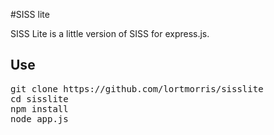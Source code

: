 #SISS lite

SISS Lite is a little version of SISS for express.js.

## Use

<pre>
git clone https://github.com/lortmorris/sisslite
cd sisslite
npm install
node app.js
</pre>


